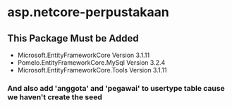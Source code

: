 # asp.netcore-perpustakaan

## This Package Must be Added
* Microsoft.EntityFrameworkCore Version 3.1.11
* Pomelo.EntityFrameworkCore.MySql Version 3.2.4
* Microsoft.EntityFrameworkCore.Tools Version 3.1.11

### And also add 'anggota' and 'pegawai' to usertype table cause we haven't create the seed
